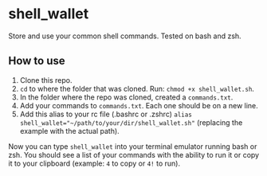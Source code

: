 # shell_wallet
Store and use your common shell commands. Tested on bash and zsh.


## How to use
1. Clone this repo.
2. `cd` to where the folder that was cloned. Run: `chmod +x shell_wallet.sh`.
3. In the folder where the repo was cloned, created a `commands.txt`.
4. Add your commands to `commands.txt`. Each one should be on a new line.
5. Add this alias to your rc file (.bashrc or .zshrc) `alias shell_wallet="~/path/to/your/dir/shell_wallet.sh"` (replacing the example with the actual path).

Now you can type `shell_wallet` into your terminal emulator running bash or zsh. You should see a list of your commands with the ability to run it or copy it to your clipboard (example: `4` to copy or `4!` to run).
